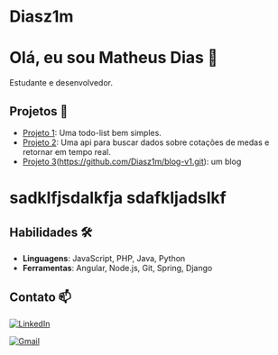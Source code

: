# Diasz1m

# Olá, eu sou Matheus Dias 👋

Estudante e desenvolvedor. 

## Projetos 🚀
- [Projeto 1](https://github.com/Diasz1m/todo-list.git): Uma todo-list bem simples.
- [Projeto 2](https://github.com/Diasz1m/currency_quotation.git): Uma api para buscar dados sobre cotações de medas e retornar em tempo real.
- [Projeto 3](https://github.com/Diasz1m/blog-angular.git)(https://github.com/Diasz1m/blog-v1.git): um blog


<h1>sadklfjsdalkfja sdafkljadslkf</h1>

## Habilidades 🛠️
- **Linguagens**: JavaScript, PHP, Java, Python
- **Ferramentas**: Angular, Node.js, Git, Spring, Django

## Contato 📫

[![LinkedIn](https://upload.wikimedia.org/wikipedia/commons/thumb/f/f7/Linkedin-brands-solid.svg/640px-Linkedin-brands-solid.svg.png)](https://www.linkedin.com/in/seu-perfil)

[![Gmail](https://img.icons8.com/?size=50&id=nQ4dZIRCI0nW&format=png&color=000000)](mailto:matheusdias.2000@alunos.utfpr.edu.br)


